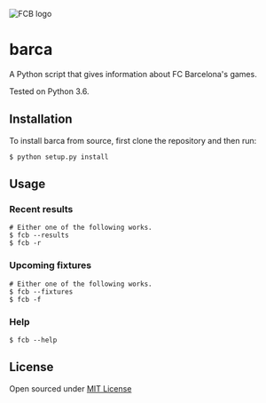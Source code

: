 ![FCB logo](https://pespespes.files.wordpress.com/2013/07/fc-barcelona.png)
# barca
A Python script that gives information about FC Barcelona's games.

Tested on Python 3.6.

## Installation
To install barca from source, first clone the repository and then run:
```
$ python setup.py install
```

## Usage
### Recent results
```
# Either one of the following works.
$ fcb --results 
$ fcb -r
```

### Upcoming fixtures
```
# Either one of the following works.
$ fcb --fixtures 
$ fcb -f
```

### Help
```
$ fcb --help
```

## License
Open sourced under [MIT License](LICENSE)

